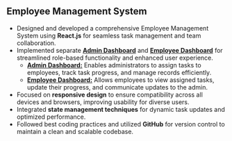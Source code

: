 ## **Employee Management System**

- Designed and developed a comprehensive Employee Management System using **React.js** for seamless task management and team collaboration.  
- Implemented separate **<u>Admin Dashboard</u>** and **<u>Employee Dashboard</u>** for streamlined role-based functionality and enhanced user experience.  
  - **<u>Admin Dashboard:</u>** Enables administrators to assign tasks to employees, track task progress, and manage records efficiently.  
  - **<u>Employee Dashboard:</u>** Allows employees to view assigned tasks, update their progress, and communicate updates to the admin.  
- Focused on **responsive design** to ensure compatibility across all devices and browsers, improving usability for diverse users.  
- Integrated **state management techniques** for dynamic task updates and optimized performance.  
- Followed best coding practices and utilized **GitHub** for version control to maintain a clean and scalable codebase.
